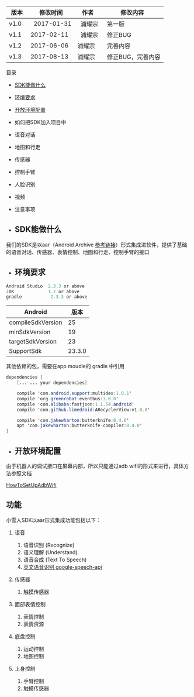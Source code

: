 |版本	|修改时间	|作者|	修改内容 |
|----|---|----|--- |
|v1.0 |    2017-01-31 |    浦耀宗 |   第一版 |
|v1.1    | 2017-02-11  |   浦耀宗  |   修正BUG |
|v1.2    | 2017-06-06    | 浦耀宗  |   完善内容 |
|v1.3    | 2017-08-13    | 浦耀宗  |   修正BUG，完善内容 |


目录
- [SDK能做什么](#SDK能做什么)
- [环境要求](#环境要求)
- [开放环境配置](#开放环境配置)
- 如何把SDK加入项目中
- 语音对话
- 地图和行走
- 传感器
- 控制手臂
- 人脸识别
- 视频
- 注意事项
 


-	## SDK能做什么
我们的SDK是以aar（Android Archive [参考链接](https://developer.android.com/studio/projects/android-library.html#aar-contents)）形式集成进软件，提供了基础的语音对话、传感器、表情控制、地图和行走、控制手臂的接口


-	## 环境要求

```java
Android Studio 	2.3.3 or above
JDK				1.7 or above
gradle			 2.3.3 or above
```


| Android			|版本|
|--|--
|compileSdkVersion	|25|
|minSdkVersion    	| 19|
|targetSdkVersion 	|23|
|SupportSdk			|23.3.0|


其他依赖的包，需要在app moudle的 gradle 中引用

```java
dependencies {
	[... ... your dependencies]

	compile 'com.android.support:multidex:1.0.1'
	compile 'org.greenrobot:eventbus:3.0.0'	
	compile 'com.alibaba:fastjson:1.1.54.android'
	compile 'com.github.limedroid:ARecyclerView:v1.0.0'

	compile 'com.jakewharton:butterknife:8.4.0'
	apt 'com.jakewharton:butterknife-compiler:8.4.0'
}
```



-	## 开放环境配置

由于机器人的调试接口在屏幕内部，所以只能通过adb wifi的形式来进行，具体方法参照文档

[HowToSetUpAdbWifi]()




## 功能

小雪人SDK以aar形式集成功能包括以下：

1. 语音
    1.  语音识别 (Recognize) 
    2.  语义理解 (Understand)
    3.  语音合成 (Text To Speech)
    4.  [英文语音识别 google-speech-api](https://github.com/ppdayz/snowbot_i18n/tree/master/app/src/main/java/com/csjbot/snowbot/services/google_speech)
    
2. 传感器
    1.  触摸传感器
3. 面部表情控制
    1.  表情控制
    2.  表情资源 
4. 底盘控制
    1.  运动控制
    2.  地图控制
5. 上身控制
    1.  手臂控制
    2.  触摸传感器
